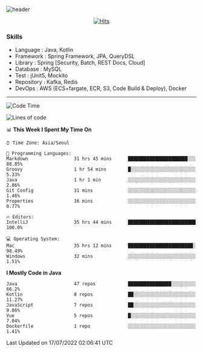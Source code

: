 <!-- Github Profile Readme로 프로필 꾸미기 : https://zzsza.github.io/development/2020/07/10/make-github-profile-readme/ -->

<!-- github theme -->
  <!-- 
    ![header](https://capsule-render.vercel.app/api?type=slice&color=e0f0e3&height=150&section=header&text=beasy&fontSize=45)
  -->
  ![header](https://capsule-render.vercel.app/api?type=soft&color=e0f0e3&height=150&section=header&text=Choi-YongSeok&fontSize=55&animation=twinkling)


<!-- hits count : https://hits.seeyoufarm.com/ -->
<div align=center>
    
  [![Hits](https://hits.seeyoufarm.com/api/count/incr/badge.svg?url=https%3A%2F%2Fgithub.com%2Fchoi-ys&count_bg=%2379C83D&title_bg=%23555555&icon=&icon_color=%23E7E7E7&title=hits&edge_flat=false)](https://hits.seeyoufarm.com)

</div>


<!-- Committed Top Lang -->
<div align=center>
</div>


### Skills
 - Language : Java, Kotlin
 - Framework : Spring Framework, JPA, QueryDSL
 - Library : Spring [Security, Batch, REST Docs, Cloud]
 - Database : MySQL
 - Test : jUnit5, Mockito
 - Repository : Kafka, Redis
 - DevOps : AWS (ECS+fargate, ECR, S3, Code Build & Deploy), Docker

---

<!--START_SECTION:waka-->
![Code Time](http://img.shields.io/badge/Code%20Time-2%2C661%20hrs%2011%20mins-blue)

![Lines of code](https://img.shields.io/badge/From%20Hello%20World%20I%27ve%20Written-322%20Thousand%20lines%20of%20code-blue)

📊 **This Week I Spent My Time On** 

```text
⌚︎ Time Zone: Asia/Seoul

💬 Programming Languages: 
Markdown                 31 hrs 45 mins      ██████████████████████░░░   88.85% 
Groovy                   1 hr 54 mins        █░░░░░░░░░░░░░░░░░░░░░░░░   5.33% 
Java                     1 hr 1 min          ░░░░░░░░░░░░░░░░░░░░░░░░░   2.86% 
Git Config               31 mins             ░░░░░░░░░░░░░░░░░░░░░░░░░   1.46% 
Properties               16 mins             ░░░░░░░░░░░░░░░░░░░░░░░░░   0.77%

🔥 Editors: 
IntelliJ                 35 hrs 44 mins      █████████████████████████   100.0%

💻 Operating System: 
Mac                      35 hrs 12 mins      ████████████████████████░   98.49% 
Windows                  32 mins             ░░░░░░░░░░░░░░░░░░░░░░░░░   1.51%

```

**I Mostly Code in Java** 

```text
Java                     47 repos            ████████████████░░░░░░░░░   66.2% 
Kotlin                   8 repos             ██░░░░░░░░░░░░░░░░░░░░░░░   11.27% 
JavaScript               7 repos             ██░░░░░░░░░░░░░░░░░░░░░░░   9.86% 
Vue                      5 repos             █░░░░░░░░░░░░░░░░░░░░░░░░   7.04% 
Dockerfile               1 repo              ░░░░░░░░░░░░░░░░░░░░░░░░░   1.41%

```



 Last Updated on 17/07/2022 02:06:41 UTC
<!--END_SECTION:waka-->

<!-- 
![footer](https://capsule-render.vercel.app/api?section=footer&type=slice&color=e0f0e3)
-->

